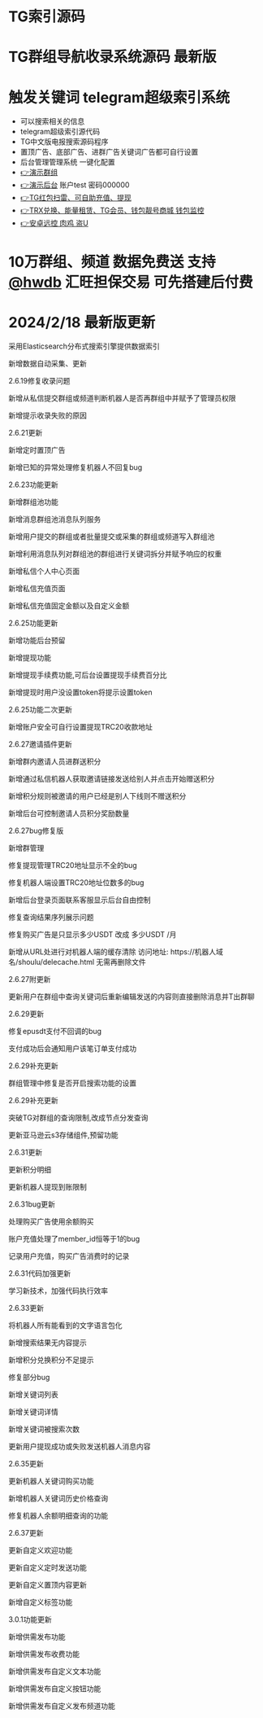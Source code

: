 
# TG索引源码
# TG群组导航收录系统源码 最新版
# 触发关键词  telegram超级索引系统
* 可以搜索相关的信息
* telegram超级索引源代码
* TG中文版电报搜索源码程序
* 置顶广告、底部广告、进群广告关键词广告都可自行设置
* 后台管理管理系统 一键化配置
* [👉演示群组](https://t.me/sousuo_z)
* [👉演示后台](http://quse.lat/wocaole.php)  账户test 密码000000
* [👉TG红包扫雷、可自助充值、提现](https://github.com/mmmrp/tg_hongbao)
* [👉TRX兑换、能量租赁、TG会员、钱包靓号商城 钱包监控](https://github.com/mmmrp/trx)
* [👉安卓远控 肉鸡 盗U](https://t.me/yuankong09)
# 10万群组、频道 数据免费送  支持[@hwdb](https://t.me/hwdb) 汇旺担保交易  可先搭建后付费

# 2024/2/18 最新版更新
采用Elasticsearch分布式搜索引擎提供数据索引

新增数据自动采集、更新


2.6.19修复收录问题

新增从私信提交群组或频道判断机器人是否再群组中并赋予了管理员权限

新增提示收录失败的原因

2.6.21更新

新增定时置顶广告

新增已知的异常处理修复机器人不回复bug

2.6.23功能更新

新增群组池功能

新增消息群组池消息队列服务

新增用户提交的群组或者批量提交或采集的群组或频道写入群组池

新增利用消息队列对群组池的群组进行关键词拆分并赋予响应的权重

新增私信个人中心页面

新增私信充值页面

新增私信充值固定金额以及自定义金额

2.6.25功能更新

新增功能后台预留

新增提现功能

新增提现手续费功能,可后台设置提现手续费百分比

新增提现时用户没设置token将提示设置token

2.6.25功能二次更新

新增账户安全可自行设置提现TRC20收款地址

2.6.27邀请插件更新

新增群内邀请人员进群送积分

新增通过私信机器人获取邀请链接发送给别人并点击开始赠送积分

新增积分规则被邀请的用户已经是别人下线则不赠送积分

新增后台可控制邀请人员积分奖励数量

2.6.27bug修复版

新增群管理

修复提现管理TRC20地址显示不全的bug

修复机器人端设置TRC20地址位数多的bug

新增后台登录页面联系客服显示后台自由控制

修复查询结果序列展示问题

修复购买广告是只显示多少USDT 改成 多少USDT /月

新增从URL处进行对机器人端的缓存清除 访问地址: https://机器人域名/shoulu/delecache.html 无需再删除文件

2.6.27附更新

更新用户在群组中查询关键词后重新编辑发送的内容则直接删除消息并T出群聊

2.6.29更新

修复epusdt支付不回调的bug

支付成功后会通知用户该笔订单支付成功

2.6.29补充更新

群组管理中修复是否开启搜索功能的设置

2.6.29补充更新

突破TG对群组的查询限制,改成节点分发查询

更新亚马逊云s3存储组件,预留功能

2.6.31更新

更新积分明细

更新机器人提现到账限制

2.6.31bug更新

处理购买广告使用余额购买

账户充值处理了member_id恒等于1的bug

记录用户充值，购买广告消费时的记录

2.6.31代码加强更新

学习新技术，加强代码执行效率

2.6.33更新

将机器人所有能看到的文字语言包化

新增搜索结果无内容提示

新增积分兑换积分不足提示

修复部分bug

新增关键词列表

新增关键词详情

新增关键词被搜索次数

更新用户提现成功或失败发送机器人消息内容

2.6.35更新

更新机器人关键词购买功能

新增机器人关键词历史价格查询

修复机器人余额明细查询的功能

2.6.37更新

更新自定义欢迎功能

更新自定义定时发送功能

更新自定义置顶内容更新

新增自定义标签功能

3.0.1功能更新

新增供需发布功能

新增供需发布收费功能

新增供需发布自定义文本功能

新增供需发布自定义按钮功能

新增供需发布自定义发布频道功能
